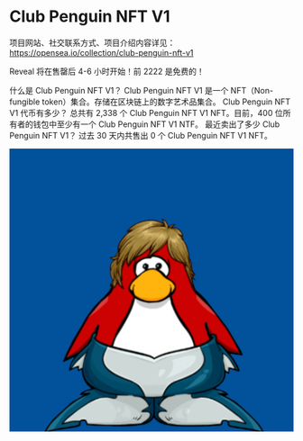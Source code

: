 # Club Penguin NFT V1

项目网站、社交联系方式、项目介绍内容详见：https://opensea.io/collection/club-penguin-nft-v1

Reveal 将在售罄后 4-6 小时开始！前 2222 是免费的！

什么是 Club Penguin NFT V1？
Club Penguin NFT V1 是一个 NFT（Non-fungible token）集合。存储在区块链上的数字艺术品集合。
Club Penguin NFT V1 代币有多少？
总共有 2,338 个 Club Penguin NFT V1 NFT。目前，400 位所有者的钱包中至少有一个 Club Penguin NFT V1 NTF。
最近卖出了多少 Club Penguin NFT V1？
过去 30 天内共售出 0 个 Club Penguin NFT V1 NFT。

![nft](01.png)
